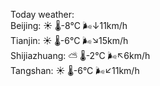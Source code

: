 Today weather:  
Beijing: ☀️   🌡️-8°C 🌬️↓11km/h  
Tianjin: ☀️   🌡️-6°C 🌬️↘15km/h  
Shijiazhuang: ⛅️  🌡️-2°C 🌬️↖6km/h  
Tangshan: ☀️   🌡️-6°C 🌬️↙11km/h  

